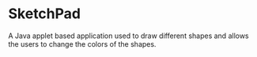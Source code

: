 # SketchPad
A Java applet based application used to draw different shapes and allows the users to change the colors of the shapes.

